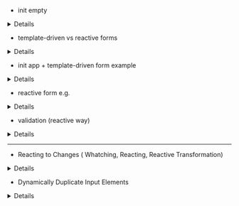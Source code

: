 - init empty

<details>

```js
git switch --orphan test4
New-Item .gitignore
New-Item README.md
mkdir test4
cd test4
ng new form --directory ./
git commit --allow-empty -m "Initial"
git push -u origin test3

```

</details>

- template-driven vs reactive forms

<details>

- forms state
  ![Alt text](test4/src/readmeAssets/TDFvsRF/formState.png)
- form model
  ![Alt text](test4/src/readmeAssets/TDFvsRF/formModel.png)
- template-driven forms
  ![Alt text](test4/src/readmeAssets/TDFvsRF/templateDrivenForm.png)
- reactive Forms
  ![Alt text](test4/src/readmeAssets/TDFvsRF/reactiveForms.png)
- directives
  ![Alt text](test4/src/readmeAssets/TDFvsRF/formDirectives.png)
- directives TDF vs RFM
  ![Alt text](test4/src/readmeAssets/TDFvsRF/formDirectivesVs.png)
- basic HTML form
  ![Alt text](test4/src/readmeAssets/TDFvsRF/basicHTMLForm.png)
- basic template-driven forms
  ![Alt text](test4/src/readmeAssets/TDFvsRF/TDForms.png)
- basic reactive forms
  ![Alt text](test4/src/readmeAssets/TDFvsRF/RForms.png)

</details>

- init app + template-driven form example

<details>

```js
// add components
ng g c views/home/welcome --flat --skip-tests --inline-style --dry-run
ng g c views/error-page/page-not-found --flat --skip-tests --inline-style --inline-template --dry-run
ng g c views/customers/customer --flat --skip-tests --inline-style --dry-run
// add routing
ng generate module app-routing --flat --module=app
```

### angular template-driven form example

![Alt text](test4/src/readmeAssets/TDFvsRF/tdf-example.png)

</details>

- reactive form e.g.

<details>

- reactive forms
  ![Alt text](test4/src/readmeAssets/RFModel/reactiveForm.png)
- create a formGroup
  ![Alt text](test4/src/readmeAssets/RFModel/createFormGroup.png)

```js
// add component
ng g c views/clients/client --flat --skip-tests --inline-style --dry-run
```

- binding form model
  ![Alt text](test4/src/readmeAssets/RFModel/bindFormGroup.png)
- accessing form model properties
  ![Alt text](test4/src/readmeAssets/RFModel/formGroupAccessing.png)

- setValue(require all fields)
  ![Alt text](test4/src/readmeAssets/RFModel/setPatchValue.png)
- patchValue(accepts a piece of data)
  ![Alt text](test4/src/readmeAssets/RFModel/patchValue.png)

---

- formBuilder
  ![Alt text](test4/src/readmeAssets/RFModel/formBuilder.png)
- formBuilder steps
  ![Alt text](test4/src/readmeAssets/RFModel/formBuilderSteps.png)
- formBuilder formControl syntax
  ![Alt text](test4/src/readmeAssets/RFModel/formControlSyntax.png)

</details>

- validation (reactive way)

<details>

- overview
  ![Alt text](test4/src/readmeAssets/validation/validation.png)
- create FormControls
  ![Alt text](test4/src/readmeAssets/validation/formControls.png)
- setting built-in validation rules
  ![Alt text](test4/src/readmeAssets/validation/validationSettings.png)
- runtime rules validation
  ![Alt text](test4/src/readmeAssets/validation/runtimeValidation.png)
- conditional validation (runtime)
  ![Alt text](test4/src/readmeAssets/validation/dynamicValidation.png)
- custom validation rules
  ![Alt text](test4/src/readmeAssets/validation/customValidation.png)
- custom validation code
  ![Alt text](test4/src/readmeAssets/validation/customValidationCode.png)

### basic validation

![Alt text](test4/src/readmeAssets/validation/basic-custom-validation.png)

- custom validator with parameters
  ![Alt text](test4/src/readmeAssets/validation/validatorWithParams.png)
- custom validator with parameters (code)
  ![Alt text](test4/src/readmeAssets/validation/crossFieldValidation2.png)
- cross-field validation nested formGroup
  ![Alt text](test4/src/readmeAssets/validation/crossFieldValidation.png)
- cross-field validation (custom validator)
  ![Alt text](test4/src/readmeAssets/validation/customValidationCode2.png)
- form validation
  ![Alt text](test4/src/readmeAssets/validation/formValidation.png)

</details>

---

- Reacting to Changes ( Whatching, Reacting, Reactive Transformation)

<details>

- watching
  ![Alt text](test4/src/readmeAssets/reacting/observableReacting.png)
- watching observable
  ![Alt text](test4/src/readmeAssets/reacting/watchingObservable.png)
- watching observable code
  ![Alt text](test4/src/readmeAssets/reacting/watchingObservableCode.png)
- reacting var
  ![Alt text](test4/src/readmeAssets/reacting/reactingVariation.png)
- reacting displaying validation messages
  - store data in component class
    ![Alt text](test4/src/readmeAssets/reacting/storeDataInComponent.png)
  - add watcher and handler
    ![Alt text](test4/src/readmeAssets/reacting/watcherHandler.png)

---

- reactive transformation
  ![Alt text](test4/src/readmeAssets/reacting/debounceTime.png)
- reactive transformation
  ![Alt text](test4/src/readmeAssets/reacting/throttleAndOther.png)
- reactive transformation with debounceTime
  ![Alt text](test4/src/readmeAssets/reacting/reactingWithDebounce.png)

### template-driven vs reactive

![Alt text](test4/src/readmeAssets/reacting/TDFvsReactive.png)

</details>

- Dynamically Duplicate Input Elements

<details>

- form groups
  ![Alt text](test4/src/readmeAssets/reactiveDuo/formGroup.png)
- formGroup benefits
  ![Alt text](test4/src/readmeAssets/reactiveDuo/formGroupBenefits.png)
- init formGroup
  ![Alt text](test4/src/readmeAssets/reactiveDuo/formGroupCode.png)
- form array
  ![Alt text](test4/src/readmeAssets/reactiveDuo/formArrayConcept.png)
- form array code
  ![Alt text](test4/src/readmeAssets/reactiveDuo/formArrayCode.png)
- looping through form array
  ![Alt text](test4/src/readmeAssets/reactiveDuo/loopingThroughFormArray.png)
- duplicate the input elements {with request the copy inputs elements}
  ![Alt text](test4/src/readmeAssets/reactiveDuo/duplicateInputElements.png)
- duplicate form sheme
  ![Alt text](test4/src/readmeAssets/reactiveDuo/duplicateFormSheme.png)

</details>

